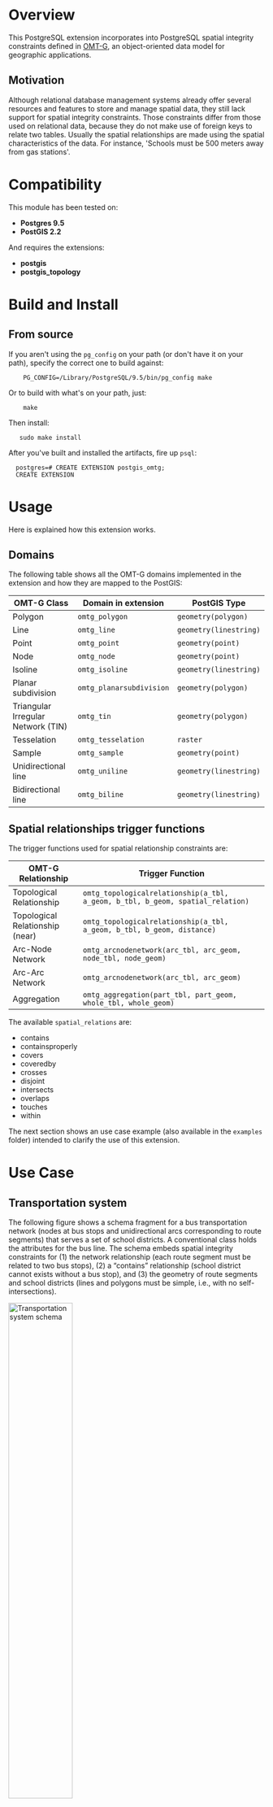 Overview
========

This PostgreSQL extension incorporates into PostgreSQL spatial integrity constraints defined in [OMT-G](http://homepages.dcc.ufmg.br/~clodoveu/DocuWiki/doku.php?id=omtg), an object-oriented data model for geographic applications.

Motivation
----------

Although relational database management systems already offer several resources and features to store and manage spatial data, they still lack support for spatial integrity constraints. Those constraints differ from those used on relational data, because they do not make use of foreign keys to relate two tables. Usually the spatial relationships are made using the spatial characteristics of the data. For instance, 'Schools must be 500 meters away from gas stations'.


Compatibility
=============

This module has been tested on:

* **Postgres 9.5**
* **PostGIS 2.2**

And requires the extensions:

* **postgis**
* **postgis_topology**



Build and Install
=================

## From source ##

If you aren't using the `pg_config` on your path (or don't have it on your path), specify the correct one to build against:

        PG_CONFIG=/Library/PostgreSQL/9.5/bin/pg_config make

Or to build with what's on your path, just:

        make

Then install:

       sudo make install

After you've built and installed the artifacts, fire up `psql`:

      postgres=# CREATE EXTENSION postgis_omtg;
      CREATE EXTENSION



Usage
=====

Here is explained how this extension works.

Domains
-------

The following table shows all the OMT-G domains implemented in the extension and how they are mapped to the PostGIS:

<table>
   <thead>
      <th>OMT-G Class</th>
      <th>Domain in extension</th>
      <th>PostGIS Type</th>
   </thead>
   <tr>
      <td>Polygon</td>
      <td><code>omtg_polygon</code></td>
      <td><code>geometry(polygon)</code></td>
   </tr>
   <tr>
      <td>Line</td>
      <td><code>omtg_line</code></td>
      <td><code>geometry(linestring)</code></td>
   </tr>
   <tr>
      <td>Point</td>
      <td><code>omtg_point</code></td>
      <td><code>geometry(point)</code></td>
   </tr>
   <tr>
      <td>Node</td>
      <td><code>omtg_node</code></td>
      <td><code>geometry(point)</code></td>
   </tr>
   <tr>
      <td>Isoline</td>
      <td><code>omtg_isoline</code></td>
      <td><code>geometry(linestring)</code></td>
   </tr>
   <tr>
      <td>Planar subdivision</td>
      <td><code>omtg_planarsubdivision</code></td>
      <td><code>geometry(polygon)</code></td>
   </tr>
   <tr>
      <td>Triangular Irregular Network (TIN)</td>
      <td><code>omtg_tin</code></td>
      <td><code>geometry(polygon)</code></td>
   </tr>
   <tr>
      <td>Tesselation</td>
      <td><code>omtg_tesselation</code></td>
      <td><code>raster</code></td>
   </tr>
   <tr>
      <td>Sample</td>
      <td><code>omtg_sample</code></td>
      <td><code>geometry(point)</code></td>
   </tr>
   <tr>
      <td>Unidirectional line</td>
      <td><code>omtg_uniline</code></td>
      <td><code>geometry(linestring)</code></td>
   </tr>
   <tr>
      <td>Bidirectional line</td>
      <td><code>omtg_biline</code></td>
      <td><code>geometry(linestring)</code></td>
   </tr>
</table>

Spatial relationships trigger functions
---------------------------------------

The trigger functions used for spatial relationship constraints are:

<table>
   <thead>
      <th>OMT-G Relationship</th>
      <th>Trigger Function</th>
   </thead>
   <tr>
      <td>Topological Relationship</td>
      <td><code>omtg_topologicalrelationship(a_tbl, a_geom, b_tbl, b_geom, spatial_relation)</code></td>
   </tr>
   <tr>
      <td>Topological Relationship (near)</td>
      <td><code>omtg_topologicalrelationship(a_tbl, a_geom, b_tbl, b_geom, distance)</code></td>
   </tr>
   <tr>
      <td>Arc-Node Network</td>
      <td><code>omtg_arcnodenetwork(arc_tbl, arc_geom, node_tbl, node_geom)</code></td>
   </tr>
   <tr>
      <td>Arc-Arc Network</td>
      <td><code>omtg_arcnodenetwork(arc_tbl, arc_geom)</code></td>
   </tr>
   <tr>
      <td>Aggregation</td>
      <td><code>omtg_aggregation(part_tbl, part_geom, whole_tbl, whole_geom)</code></td>
   </tr>
</table>

The available `spatial_relations` are:

* contains
* containsproperly
* covers
* coveredby
* crosses
* disjoint
* intersects
* overlaps
* touches
* within

The next section shows an use case example (also available in the `examples` folder) intended to clarify the use of this extension.


Use Case
========

Transportation system
---------------------

The following figure shows a schema fragment for a bus transportation network (nodes at bus stops and unidirectional arcs corresponding to route segments) that serves a set of school districts. A conventional class holds the attributes for the bus line. The schema embeds spatial integrity constraints for (1) the network relationship (each route segment must be related to two bus stops), (2) a “contains” relationship (school district cannot exists without a bus stop), and (3) the geometry of route segments and school districts (lines and polygons must be simple, i.e., with no self-intersections).

<img src="https://github.com/lizardoluis/postgis_omtg/blob/master/examples/transportation_system/squema.png" alt="Transportation system schema" width="50%">

The implementation of this schema that uses the `postgis_omtg` extension and considerers all the spatial constraints is as follows:

      create table bus_line (
         line_number integer primary key,
         description varchar(50),
         operator varchar(50)
      );

      create table school_district (
         district_name varchar(50) primary key,
         school_capacity integer,
         geom omtg_polygon
      );

      create table bus_stop (
         stop_id integer primary key,
         shelter_type varchar(50),
         geom omtg_point
      );

      create table bus_route_segment (
         traverse_time real,
         segment_number integer,
         busline integer references bus_line (line_number),
         geom omtg_uniline
      );

      -- School_district and bus_stop topological relationship constraints:
      CREATE TRIGGER school_district_contains_trigger
         AFTER INSERT OR UPDATE ON school_district
         FOR EACH STATEMENT
         EXECUTE PROCEDURE omtg_topologicalrelationship('school_district', 'geom', 'bus_stop', 'geom', 'contains');

      CREATE TRIGGER bus_stop_afterdelete_trigger
         AFTER DELETE ON bus_stop
         FOR EACH STATEMENT
         EXECUTE PROCEDURE omtg_topologicalrelationship('school_district', 'geom', 'bus_stop', 'geom', 'contains');

      --Bus_route_segment and Bus_stop arc-node network constraints:
      CREATE TRIGGER busroute_insert_update_trigger
         AFTER INSERT OR UPDATE ON bus_route_segment
      	FOR EACH STATEMENT
      	EXECUTE PROCEDURE omtg_arcnodenetwork('bus_route_segment', 'geom', 'bus_stop', 'geom');

      CREATE TRIGGER busstop_delete_trigger
         AFTER DELETE ON bus_stop
      	FOR EACH STATEMENT
      	EXECUTE PROCEDURE omtg_arcnodenetwork('bus_route_segment', 'geom', 'bus_stop', 'geom');


Unfortunately, due to PostgreSQL limitations, for each relationship constraint, two triggers must be created, one for `INSERT` and `UPDATE` statements on one table and another trigger for `DELETE` statements on the second table of the relationship. All triggers must be fired `AFTER` a `STATEMENT` execution.


License and Copyright
=====================

postgis_omtg is released under a [MIT license](doc/LICENSE).

Copyright (c) 2016 Luis Eduardo Oliveira Lizardo.
